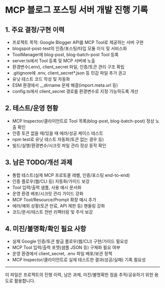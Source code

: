 # MCP 블로그 포스팅 서버 개발 진행 기록

## 1. 주요 결정/구현 이력

- 프로젝트 목적: Google Blogger API를 MCP Tool로 제공하는 서버 구현
- blogspot-post-test의 인증/포스팅/타입 모듈 이식 및 서비스화
- ToolManager에 blog-post, blog-batch-post Tool 등록
- server.ts에서 Tool 등록 및 MCP 서버에 노출
- 환경변수(.env), client_secret 파일, 인증/토큰 관리 구조 확립
- .gitignore에 .env, client_secret*.json 등 민감 파일 추가 권고
- 유닛 테스트 코드 작성 및 자동화
- ESM 환경에서 __dirname 문제 해결(import.meta.url 등)
- config.ts에서 client_secret 경로를 환경변수로 지정 가능하도록 개선

## 2. 테스트/운영 현황

- MCP Inspector/클라이언트로 Tool 목록(blog-post, blog-batch-post) 정상 노출 확인
- 인증 토큰 없을 때/있을 때 에러/성공 케이스 테스트
- npm test로 유닛 테스트 자동화(토큰 없는 경우 등)
- 빌드/실행/환경변수/시크릿 파일 관리 정상 동작 확인

## 3. 남은 TODO/개선 과제

- 통합 테스트(실제 MCP 프로토콜 레벨, 인증/포스팅 end-to-end)
- 인증 플로우(웹/CLI 등) 자동화/가이드 보강
- Tool 입력/출력 샘플, 사용 예시 문서화
- 운영 환경 배포/시크릿 관리 가이드 강화
- MCP Tool/Resource/Prompt 확장 예시 추가
- 에러/예외 상황(토큰 만료, API 제한 등) 핸들링 강화
- 코드/문서/테스트 전반 리팩터링 및 주석 보강

## 4. 미진/불명확/확인 필요 사항

- 실제 Google 인증/토큰 발급 플로우(웹/CLI) 구현/가이드 필요성
- MCP Tool 입력/출력 포맷(샘플 JSON 등) 구체화 필요 여부
- 운영 환경에서 client_secret, .env 파일 배포/보관 정책
- MCP Inspector/클라이언트로 실제 테스트한 결과(성공/실패) 기록 필요성

---

이 파일은 프로젝트의 진행 이력, 남은 과제, 미진/불명확한 점을 추적/공유하기 위한 용도로 활용합니다. 